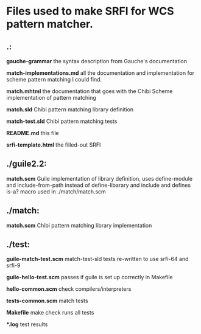 # Files used to make SRFI for WCS pattern matcher.

## .:

**gauche-grammar** the syntax description from Gauche's documentation

**match-implementations.md** all the documentation and implementation
for scheme pattern matching I could find.

**match.mhtml** the documentation that goes with the Chibi Scheme
implementation of pattern matching

**match.sld** Chibi pattern matching library definition

**match-test.sld** Chibi pattern matching tests

**README.md** this file

**srfi-template.html** the filled-out SRFI


## ./guile2.2:

**match.scm** Guile implementation of library definition, uses define-module
              and include-from-path instead of define-libarary and include and
              defines is-a? macro used in ./match/match.scm

## ./match:

**match.scm** Chibi pattern matching library implementation


## ./test:

**guile-match-test.scm** match-test-sld tests re-written to use srfi-64 and srfi-9

**guile-hello-test.scm** passes if guile is set up correctly in Makefile

**hello-common.scm** check compilers/interpreters

**tests-common.scm** match tests

**Makefile** make check runs all tests

**\*.log** test results

